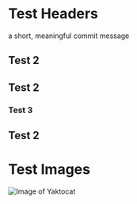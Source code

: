 # Test Headers
a short, meaningful commit message

## Test 2

## Test 2

### Test 3

## Test 2

# Test Images

![Image of Yaktocat](https://octodex.github.com/images/yaktocat.png)
